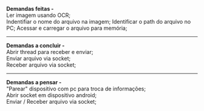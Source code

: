 **Demandas feitas -**<br>
	Ler imagem usando OCR;<br>
	Indentifiar o nome do arquivo na imagem;
	Identificar o path do arquivo no PC;
	Acessar e carregar o arquivo para memória;
<hr>

**Demandas a concluir -** <br>
	Abrir thread para receber e enviar;<br>
	Enviar arquivo via socket;<br>
	Receber arquivo via socket;<br>
<hr>

**Demandas a pensar -**<br>
	"Parear" dispositivo com pc para troca de informações;	<br>
	Abrir socket em dispositivo android;<br>
	Enviar / Receber arquivo via socket;<br>
	
	
